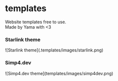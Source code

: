 # templates
Website templates free to use.
<br>
Made by Yama with <3

<h3>Starlink theme</h3>
![Starlink theme](.templates/images/starlink.png)

<h3>Simp4.dev</h3>
![Simp4.dev theme](templates/images/simp4dev.png)
